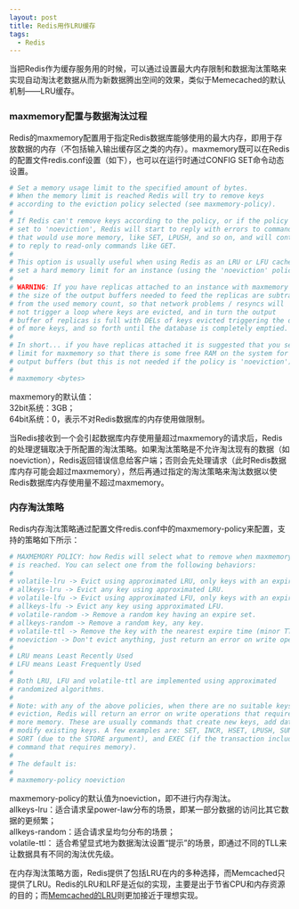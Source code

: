 ```yaml
---
layout: post
title: Redis用作LRU缓存
tags:
  - Redis
---
```


当把Redis作为缓存服务用的时候，可以通过设置最大内存限制和数据淘汰策略来实现自动淘汰老数据从而为新数据腾出空间的效果，类似于Memecached的默认机制——LRU缓存。  

### maxmemory配置与数据淘汰过程
Redis的maxmemory配置用于指定Redis数据库能够使用的最大内存，即用于存放数据的内存（不包括输入输出缓存区之类的内存）。maxmemory既可以在Redis的配置文件redis.conf设置（如下），也可以在运行时通过CONFIG SET命令动态设置。  
```bash
# Set a memory usage limit to the specified amount of bytes.
# When the memory limit is reached Redis will try to remove keys
# according to the eviction policy selected (see maxmemory-policy).
#
# If Redis can't remove keys according to the policy, or if the policy is
# set to 'noeviction', Redis will start to reply with errors to commands
# that would use more memory, like SET, LPUSH, and so on, and will continue
# to reply to read-only commands like GET.
#
# This option is usually useful when using Redis as an LRU or LFU cache, or to
# set a hard memory limit for an instance (using the 'noeviction' policy).
#
# WARNING: If you have replicas attached to an instance with maxmemory on,
# the size of the output buffers needed to feed the replicas are subtracted
# from the used memory count, so that network problems / resyncs will
# not trigger a loop where keys are evicted, and in turn the output
# buffer of replicas is full with DELs of keys evicted triggering the deletion
# of more keys, and so forth until the database is completely emptied.
#
# In short... if you have replicas attached it is suggested that you set a lower
# limit for maxmemory so that there is some free RAM on the system for replica
# output buffers (but this is not needed if the policy is 'noeviction').
#
# maxmemory <bytes>
```
maxmemory的默认值：    
32bit系统：3GB；    
64bit系统：0，表示不对Redis数据库的内存使用做限制。    

当Redis接收到一个会引起数据库内存使用量超过maxmemory的请求后，Redis的处理逻辑取决于所配置的淘汰策略。如果淘汰策略是不允许淘汰现有的数据（如noeviction），Redis返回错误信息给客户端；否则会先处理请求（此时Redis数据库内存可能会超过maxmemory），然后再通过指定的淘汰策略来淘汰数据以使Redis数据库内存使用量不超过maxmemory。  



### 内存淘汰策略
Redis内存淘汰策略通过配置文件redis.conf中的maxmemory-policy来配置，支持的策略如下所示：  
```bash
# MAXMEMORY POLICY: how Redis will select what to remove when maxmemory
# is reached. You can select one from the following behaviors:
#
# volatile-lru -> Evict using approximated LRU, only keys with an expire set.
# allkeys-lru -> Evict any key using approximated LRU.
# volatile-lfu -> Evict using approximated LFU, only keys with an expire set.
# allkeys-lfu -> Evict any key using approximated LFU.
# volatile-random -> Remove a random key having an expire set.
# allkeys-random -> Remove a random key, any key.
# volatile-ttl -> Remove the key with the nearest expire time (minor TTL)
# noeviction -> Don't evict anything, just return an error on write operations.
#
# LRU means Least Recently Used
# LFU means Least Frequently Used
#
# Both LRU, LFU and volatile-ttl are implemented using approximated
# randomized algorithms.
#
# Note: with any of the above policies, when there are no suitable keys for
# eviction, Redis will return an error on write operations that require
# more memory. These are usually commands that create new keys, add data or
# modify existing keys. A few examples are: SET, INCR, HSET, LPUSH, SUNIONSTORE,
# SORT (due to the STORE argument), and EXEC (if the transaction includes any
# command that requires memory).
#
# The default is:
#
# maxmemory-policy noeviction
```
maxmemory-policy的默认值为noeviction，即不进行内存淘汰。  
allkeys-lru：适合请求呈power-law分布的场景，即某一部分数据的访问比其它数据的更频繁；  
allkeys-random：适合请求呈均匀分布的场景；  
volatile-ttl： 适合希望显式地为数据淘汰设置“提示”的场景，即通过不同的TLL来让数据具有不同的淘汰优先级。  


在内存淘汰策略方面，Redis提供了包括LRU在内的多种选择，而Memcached只提供了LRU。Redis的LRU和LRF是近似的实现，主要是出于节省CPU和内存资源的目的；而[Memcached的LRU](https://engineering.kablamo.com.au/posts/2021/memcached-vs-redis-whats-the-difference)则更加接近于理想实现。



